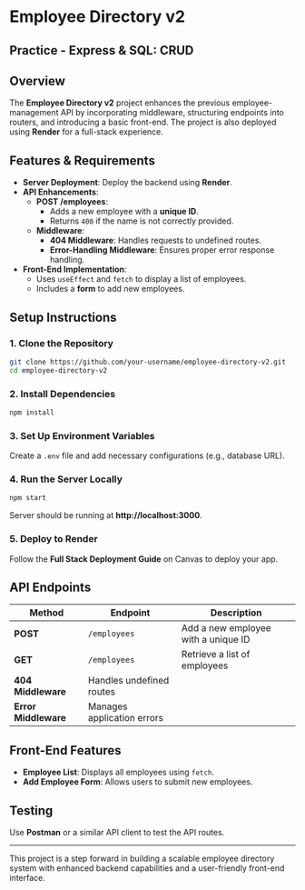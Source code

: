 # Employee Directory v2

## Practice - Express & SQL: CRUD

## Overview
The **Employee Directory v2** project enhances the previous employee-management API by incorporating middleware, structuring endpoints into routers, and introducing a basic front-end. The project is also deployed using **Render** for a full-stack experience.

## Features & Requirements

- **Server Deployment**: Deploy the backend using **Render**.
- **API Enhancements**:
  - **POST /employees**:
    - Adds a new employee with a **unique ID**.
    - Returns `400` if the name is not correctly provided.
  - **Middleware**:
    - **404 Middleware**: Handles requests to undefined routes.
    - **Error-Handling Middleware**: Ensures proper error response handling.
- **Front-End Implementation**:
  - Uses `useEffect` and `fetch` to display a list of employees.
  - Includes a **form** to add new employees.

## Setup Instructions

### 1. Clone the Repository
```sh
git clone https://github.com/your-username/employee-directory-v2.git
cd employee-directory-v2
```

### 2. Install Dependencies
```sh
npm install
```

### 3. Set Up Environment Variables  
Create a `.env` file and add necessary configurations (e.g., database URL).

### 4. Run the Server Locally
```sh
npm start
```
Server should be running at **http://localhost:3000**.

### 5. Deploy to Render  
Follow the **Full Stack Deployment Guide** on Canvas to deploy your app.

## API Endpoints

| Method | Endpoint | Description |
|--------|---------|------------|
| **POST** | `/employees` | Add a new employee with a unique ID |
| **GET** | `/employees` | Retrieve a list of employees |
| **404 Middleware** | Handles undefined routes |
| **Error Middleware** | Manages application errors |

## Front-End Features

- **Employee List**: Displays all employees using `fetch`.
- **Add Employee Form**: Allows users to submit new employees.

## Testing

Use **Postman** or a similar API client to test the API routes.

---

This project is a step forward in building a scalable employee directory system with enhanced backend capabilities and a user-friendly front-end interface.
